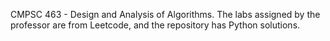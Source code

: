 CMPSC 463 - Design and Analysis of Algorithms.
The labs assigned by the professor are from Leetcode, and the repository has Python solutions.
